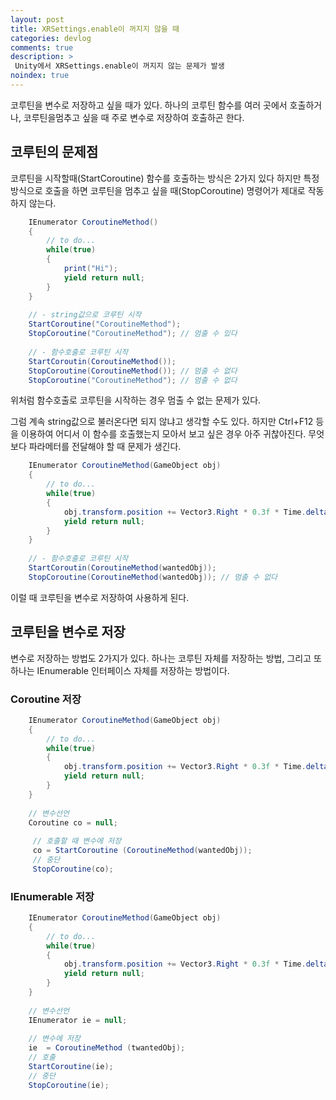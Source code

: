 ```yaml
---
layout: post
title: XRSettings.enable이 꺼지지 않을 때
categories: devlog
comments: true
description: >
 Unity에서 XRSettings.enable이 꺼지지 않는 문제가 발생
noindex: true
---
```


코루틴을 변수로 저장하고 싶을 때가 있다. 하나의 코루틴 함수를 여러 곳에서 호출하거나, 코루틴을멈추고 싶을 때 주로 변수로 저장하여 호출하곤 한다.

## 코루틴의 문제점

코루틴을 시작할때(StartCoroutine) 함수를 호출하는 방식은 2가지 있다 하지만 특정 방식으로 호출을 하면 코루틴을 멈추고 싶을 때(StopCoroutine) 명령어가 제대로 작동하지 않는다.

~~~ C#
    IEnumerator CoroutineMethod()
    {
    	// to do...
    	while(true)
    	{
    		print("Hi");
    		yield return null;
    	}
    }
    
    // - string값으로 코루틴 시작
    StartCoroutine("CoroutineMethod");
    StopCoroutine("CoroutineMethod"); // 멈출 수 있다
    
    // - 함수호출로 코루틴 시작
    StartCoroutin(CoroutineMethod());
    StopCoroutine(CoroutineMethod()); // 멈출 수 없다
    StopCoroutine("CoroutineMethod"); // 멈출 수 없다
~~~

위처럼 함수호출로 코루틴을 시작하는 경우 멈출 수 없는 문제가 있다.

그럼 계속 string값으로 불러온다면 되지 않냐고 생각할 수도 있다. 하지만 Ctrl+F12 등을 이용하여 어디서 이 함수를 호출했는지 모아서 보고 싶은 경우 아주 귀찮아진다. 무엇보다 파라메터를 전달해야 할 때 문제가 생긴다. 

~~~ C#
    IEnumerator CoroutineMethod(GameObject obj)
    {
    	// to do...
    	while(true)
    	{
    		obj.transform.position += Vector3.Right * 0.3f * Time.deltaTime;
    		yield return null;
    	}
    }
    
    // - 함수호출로 코루틴 시작
    StartCoroutin(CoroutineMethod(wantedObj));
    StopCoroutine(CoroutineMethod(wantedObj)); // 멈출 수 없다
~~~

이럴 때 코루틴을 변수로 저장하여 사용하게 된다.

## 코루틴을 변수로 저장

변수로 저장하는 방법도 2가지가 있다. 하나는 코루틴 자체를 저장하는 방법, 그리고 또 하나는 IEnumerable 인터페이스 자체를 저장하는 방법이다.

### Coroutine 저장

~~~C#
    IEnumerator CoroutineMethod(GameObject obj)
    {
    	// to do...
    	while(true)
    	{
    		obj.transform.position += Vector3.Right * 0.3f * Time.deltaTime;
    		yield return null;
    	}
    }
    
    // 변수선언
    Coroutine co = null;
    
     // 호출할 때 변수에 저장
     co = StartCoroutine (CoroutineMethod(wantedObj));
     // 중단
     StopCoroutine(co);
~~~

### IEnumerable 저장

~~~C#
    IEnumerator CoroutineMethod(GameObject obj)
    {
    	// to do...
    	while(true)
    	{
    		obj.transform.position += Vector3.Right * 0.3f * Time.deltaTime;
    		yield return null;
    	}
    }
    
    // 변수선언
    IEnumerator ie = null;
     
    // 변수에 저장
    ie  = CoroutineMethod (twantedObj);
    // 호출
    StartCoroutine(ie);
    // 중단
    StopCoroutine(ie);
~~~

